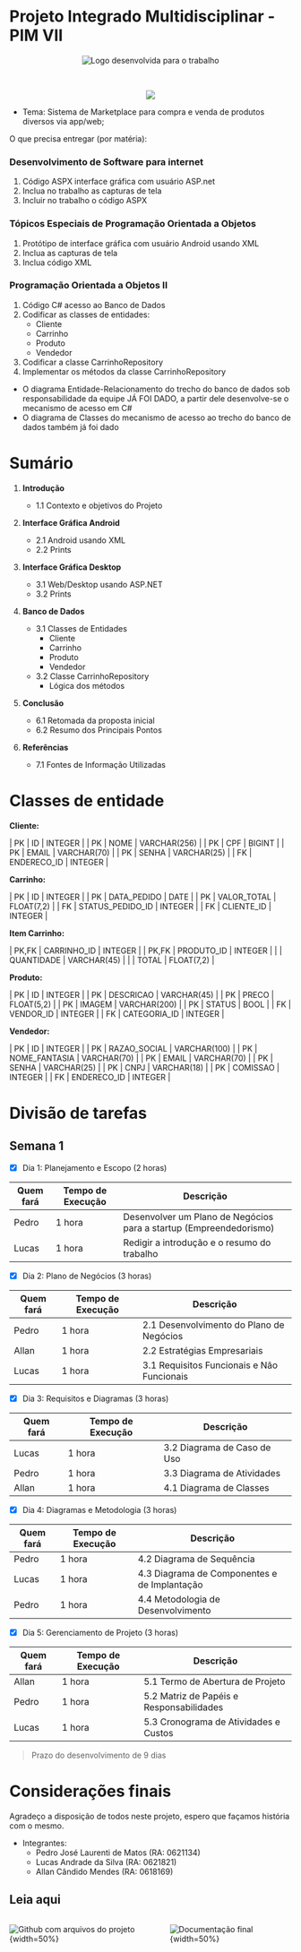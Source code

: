 
# Projeto Integrado Multidisciplinar - PIM VII

<div align="center">

![Logo desenvolvida para o trabalho](./img/PIM-VIII-LOGO.png)

<br>

![](https://geps.dev/progress/10)

</div>

- Tema: Sistema de Marketplace para compra e venda de produtos diversos via app/web;

O que precisa entregar (por matéria):

### Desenvolvimento de Software para internet
1. Código ASPX interface gráfica com usuário ASP.net
2. Inclua no trabalho as capturas de tela
3. Incluir no trabalho o código ASPX


### Tópicos Especiais de Programação Orientada a Objetos
1. Protótipo de interface gráfica com usuário Android usando XML
2. Inclua as capturas de tela
3. Inclua código XML


### Programação Orientada a Objetos II
1. Código C# acesso ao Banco de Dados
2. Codificar as classes de entidades:
    - Cliente
    - Carrinho
    - Produto
    - Vendedor
3. Codificar a classe CarrinhoRepository
4. Implementar os métodos da classe CarrinhoRepository

- O diagrama Entidade-Relacionamento do trecho do banco de dados sob responsabilidade da equipe JÁ FOI DADO, a partir dele desenvolve-se o mecanismo de acesso em C#
- O diagrama de Classes do mecanismo de acesso ao trecho do banco de dados também já foi dado


# Sumário

1. **Introdução**
    - 1.1 Contexto e objetivos do Projeto

2. **Interface Gráfica Android**
    - 2.1 Android usando XML
    - 2.2 Prints

3. **Interface Gráfica Desktop**
    - 3.1 Web/Desktop usando ASP.NET
    - 3.2 Prints 

4. **Banco de Dados**
    - 3.1 Classes de Entidades
        - Cliente
        - Carrinho
        - Produto
        - Vendedor
    - 3.2 Classe CarrinhoRepository
        - Lógica dos métodos

5. **Conclusão**
    - 6.1 Retomada da proposta inicial
    - 6.2 Resumo dos Principais Pontos

6. **Referências**
    - 7.1 Fontes de Informação Utilizadas

# Classes de entidade

**Cliente:**

| PK  | ID          | INTEGER       |
| PK  | NOME        | VARCHAR(256)  |
| PK  | CPF         | BIGINT        |
| PK  | EMAIL       | VARCHAR(70)   |
| PK  | SENHA       | VARCHAR(25)   |
| FK  | ENDERECO_ID  | INTEGER       |

**Carrinho:**

| PK  | ID               | INTEGER       |
| PK  | DATA_PEDIDO      | DATE          |
| PK  | VALOR_TOTAL      | FLOAT(7,2)    |
| FK  | STATUS_PEDIDO_ID | INTEGER       |
| FK  | CLIENTE_ID       | INTEGER       |

**Item Carrinho:**

| PK,FK  | CARRINHO_ID  | INTEGER       |
| PK,FK  | PRODUTO_ID    | INTEGER       |
|        | QUANTIDADE    | VARCHAR(45)   |
|        | TOTAL         | FLOAT(7,2)    |

**Produto:**

| PK  | ID          | INTEGER       |
| PK  | DESCRICAO    | VARCHAR(45)   |
| PK  | PRECO        | FLOAT(5,2)    |
| PK  | IMAGEM       | VARCHAR(200)  |
| PK  | STATUS       | BOOL          |
| FK  | VENDOR_ID    | INTEGER       |
| FK  | CATEGORIA_ID | INTEGER       |

**Vendedor:**

| PK  | ID            | INTEGER       |
| PK  | RAZAO_SOCIAL  | VARCHAR(100)  |
| PK  | NOME_FANTASIA | VARCHAR(70)   |
| PK  | EMAIL         | VARCHAR(70)   |
| PK  | SENHA         | VARCHAR(25)   |
| PK  | CNPJ          | VARCHAR(18)   |
| PK  | COMISSAO      | INTEGER       |
| FK  | ENDERECO_ID   | INTEGER       |

# Divisão de tarefas

## Semana 1

- [X] Dia 1: Planejamento e Escopo (2 horas)

| Quem fará | Tempo de Execução  | Descrição                                                         | 
|-----------|--------------------|-------------------------------------------------------------------|
| Pedro     | 1 hora             | Desenvolver um Plano de Negócios para a startup (Empreendedorismo)|
| Lucas     | 1 hora             | Redigir a introdução e o resumo do trabalho                       |

- [X] Dia 2: Plano de Negócios (3 horas)

| Quem fará | Tempo de Execução  | Descrição                                                         | 
|-----------|--------------------|-------------------------------------------------------------------|
| Pedro     | 1 hora             | 2.1 Desenvolvimento do Plano de Negócios                          |
| Allan     | 1 hora             | 2.2 Estratégias Empresariais                                      |
| Lucas     | 1 hora             | 3.1 Requisitos Funcionais e Não Funcionais                        |

- [x] Dia 3: Requisitos e Diagramas (3 horas)

| Quem fará | Tempo de Execução  | Descrição                                                         | 
|-----------|--------------------|-------------------------------------------------------------------|
| Lucas     | 1 hora             | 3.2 Diagrama de Caso de Uso                                       |
| Pedro     | 1 hora             | 3.3 Diagrama de Atividades                                        |
| Allan     | 1 hora             | 4.1 Diagrama de Classes                                           |

- [x] Dia 4: Diagramas e Metodologia (3 horas)

| Quem fará | Tempo de Execução  | Descrição                                                         | 
|-----------|--------------------|-------------------------------------------------------------------|
| Pedro     | 1 hora             | 4.2 Diagrama de Sequência                                         |
| Lucas     | 1 hora             | 4.3 Diagrama de Componentes e de Implantação                      |
| Pedro     | 1 hora             | 4.4 Metodologia de Desenvolvimento                                |

- [x] Dia 5: Gerenciamento de Projeto (3 horas)

| Quem fará | Tempo de Execução  | Descrição                                                         | 
|-----------|--------------------|-------------------------------------------------------------------|
| Allan     | 1 hora             | 5.1 Termo de Abertura de Projeto                                  |
| Pedro     | 1 hora             | 5.2 Matriz de Papéis e Responsabilidades                          |
| Lucas     | 1 hora             | 5.3 Cronograma de Atividades e Custos                             |


> Prazo do desenvolvimento de 9 dias

# Considerações finais

Agradeço a disposição de todos neste projeto, espero que façamos história com o mesmo.

- Integrantes:
  - Pedro José Laurenti de Matos (RA: 0621134)
  - Lucas Andrade da Silva (RA: 0621821)
  - Allan Cândido Mendes (RA: 0618169)

## Leia aqui

<div style=" display: flex; flex-direction: row; align-items: center; justify-content: center; ">

![ [Github com arquivos do projeto](https://github.com/Pedro-Laurenti/ADS-UNIP/tree/main/%F0%9F%93%82%20Projetos/PIM-VII) ](img/github.png){width=50%}

![ [Documentação final](https://www.orbytesistemas.com/pimvii/PIM-VII.pdf) ](img/latex.png){width=50%}



</div>
